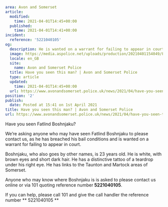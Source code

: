 ```yaml
area: Avon and Somerset
article:
  modified:
    time: 2021-04-01T14:45+00:00
  published:
    time: 2021-04-01T14:41+00:00
incident:
  reference: '5221040105'
og:
  description: He is wanted on a warrant for failing to appear in court&#8230;
  image: https://media.aspolice.net/uploads/production/20210401154049/Fatlind-Boshnjaku.jpg
  locale: en_GB
  site:
    name: Avon and Somerset Police
  title: Have you seen this man? | Avon and Somerset Police
  type: article
  updated:
    time: 2021-04-01T14:45+00:00
  url: https://www.avonandsomerset.police.uk/news/2021/04/have-you-seen-this-man-2/
position: '2'
publish:
  date: Posted at 15:41 on 1st April 2021
title: Have you seen this man? | Avon and Somerset Police
url: https://www.avonandsomerset.police.uk/news/2021/04/have-you-seen-this-man-2/
```

Have you seen Fatlind Boshnjaku?

We’re asking anyone who may have seen Fatlind Boshnjaku to please contact us, as he has breached his bail conditions and is wanted on a warrant for failing to appear in court.

Boshnjaku, who also goes by other names, is 23 years old. He is white, with brown eyes and short dark hair. He has a distinctive tattoo of a teardrop under his right eye. He has links to the Taunton and Martock areas of Somerset.

Anyone who may know where Boshnjaku is is asked to please contact us online or via 101 quoting reference number **5221040105**.

If you can help, please call 101 and give the call handler the reference number ** 5221040105 **
